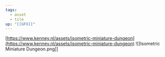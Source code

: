 ```yaml
---
tags:
  - asset
  - tile
up: "[[GFX]]"
---
```

[https://www.kenney.nl/assets/isometric-miniature-dungeon](https://www.kenney.nl/assets/isometric-miniature-dungeon)
![[Isometric Miniature Dungeon.png]]
